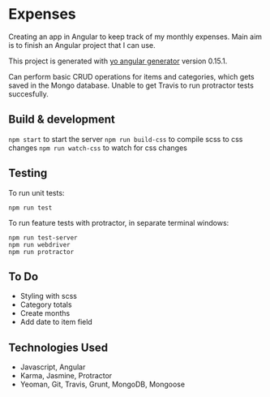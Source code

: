 # Expenses

Creating an app in Angular to keep track of my monthly expenses. Main aim is to finish an Angular project that I can use.

This project is generated with [yo angular generator](https://github.com/yeoman/generator-angular) version 0.15.1.

Can perform basic CRUD operations for items and categories, which gets saved in the Mongo database. Unable to get Travis to run protractor tests succesfully.

## Build & development

``` npm start ``` to start the server
``` npm run build-css ``` to compile scss to css changes
``` npm run watch-css ``` to watch for css changes

## Testing

To run unit tests:

```npm run test```

To run feature tests with protractor, in separate terminal windows:

```
npm run test-server
npm run webdriver
npm run protractor
```

## To Do

- Styling with scss
- Category totals
- Create months
- Add date to item field

## Technologies Used

- Javascript, Angular
- Karma, Jasmine, Protractor
- Yeoman, Git, Travis, Grunt, MongoDB, Mongoose
